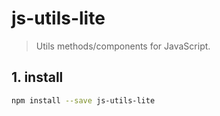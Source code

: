 # js-utils-lite

> Utils methods/components for JavaScript.

## 1. install

```bash
npm install --save js-utils-lite
```
